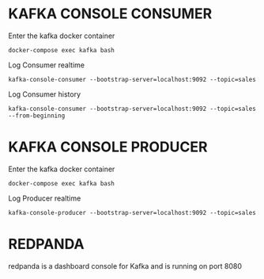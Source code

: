 # KAFKA CONSOLE CONSUMER

Enter the kafka docker container
```
docker-compose exec kafka bash
```

Log Consumer realtime
```
kafka-console-consumer --bootstrap-server=localhost:9092 --topic=sales
```

Log Consumer history
```
kafka-console-consumer --bootstrap-server=localhost:9092 --topic=sales --from-beginning
```

# KAFKA CONSOLE PRODUCER

Enter the kafka docker container
```
docker-compose exec kafka bash
```

Log Producer realtime
```
kafka-console-producer --bootstrap-server=localhost:9092 --topic=sales
```

# REDPANDA

redpanda is a dashboard console for Kafka and is running on port 8080